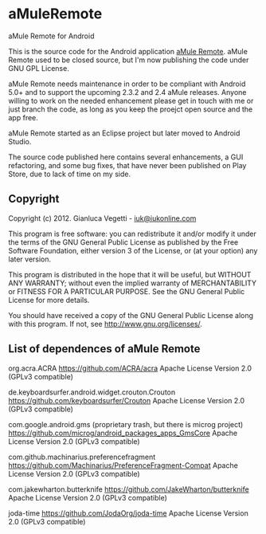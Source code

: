 # aMuleRemote
aMule Remote for Android

This is the source code for the Android application 
[aMule Remote](https://play.google.com/store/apps/details?id=com.iukonline.amule.android.amuleremote).
aMule Remote used to be closed source, but I'm now publishing the code under
GNU GPL License.

aMule Remote needs maintenance in order to be compliant with Android 5.0+
and to support the upcoming 2.3.2 and 2.4 aMule releases. Anyone willing
to work on the needed enhancement please get in touch with me or just
branch the code, as long as you keep the proejct open source and the app free.

aMule Remote started as an Eclipse project but later moved to Android Studio.

The source code published here contains several enhancements, a GUI refactoring,
and some bug fixes, that have never been published on Play Store, due to
lack of time on my side.

## Copyright

Copyright (c) 2012. Gianluca Vegetti - iuk@iukonline.com

This program is free software: you can redistribute it and/or modify
it under the terms of the GNU General Public License as published by
the Free Software Foundation, either version 3 of the License, or
(at your option) any later version.

This program is distributed in the hope that it will be useful,
but WITHOUT ANY WARRANTY; without even the implied warranty of
MERCHANTABILITY or FITNESS FOR A PARTICULAR PURPOSE.  See the
GNU General Public License for more details.

You should have received a copy of the GNU General Public License
along with this program.  If not, see <http://www.gnu.org/licenses/>.


## List of dependences of aMule Remote

org.acra.ACRA
https://github.com/ACRA/acra
Apache License Version 2.0 (GPLv3 compatible)

de.keyboardsurfer.android.widget.crouton.Crouton
https://github.com/keyboardsurfer/Crouton
Apache License Version 2.0 (GPLv3 compatible)

com.google.android.gms (proprietary trash, but there is microg project)
https://github.com/microg/android_packages_apps_GmsCore
Apache License Version 2.0 (GPLv3 compatible)

com.github.machinarius.preferencefragment
https://github.com/Machinarius/PreferenceFragment-Compat
Apache License Version 2.0 (GPLv3 compatible)

com.jakewharton.butterknife
https://github.com/JakeWharton/butterknife
Apache License Version 2.0 (GPLv3 compatible)

joda-time
https://github.com/JodaOrg/joda-time
Apache License Version 2.0 (GPLv3 compatible)
